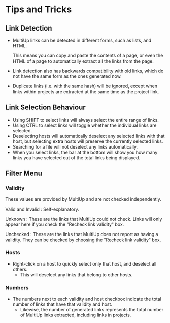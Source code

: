 # Tips and Tricks

## Link Detection

* MultiUp links can be detected in different forms, such as lists, and HTML.

  This means you can copy and paste the contents of a page, or even the HTML of a page to automatically extract all the
  links from the page.
* Link detection also has backwards compatibility with old links, which do not have the same form as the ones generated
  now.
* Duplicate links (i.e. with the same hash) will be ignored, except when links within projects are extracted at the same
  time as the project link.

## Link Selection Behaviour

* Using SHIFT to select links will always select the entire range of links.
* Using CTRL to select links will toggle whether the individual links are selected.
* Deselecting hosts will automatically deselect any selected links with that host, but selecting extra hosts will
  preserve the currently selected links.
* Searching for a file will not deselect any links automatically.
* When you select links, the bar at the bottom will show you how many links you have selected out of the total links
  being displayed.

## Filter Menu

### Validity

These values are provided by MultiUp and are not checked independently.

Valid and Invalid
: Self-explanatory.

Unknown
: These are the links that MultiUp could not check. Links will only appear here if you check
the "Recheck link validity" box.

Unchecked
: These are the links that MultiUp does not report as having a validity. They can be checked by
choosing the "Recheck link validity" box.

### Hosts

- Right-click on a host to quickly select only that host, and deselect all others.
    - This will deselect any links that belong to other hosts.

### Numbers

- The numbers next to each validity and host checkbox indicate the total number of links that have that validity and
  host.
    - Likewise, the number of generated links represents the total number of MultiUp links extracted, including links in
      projects.